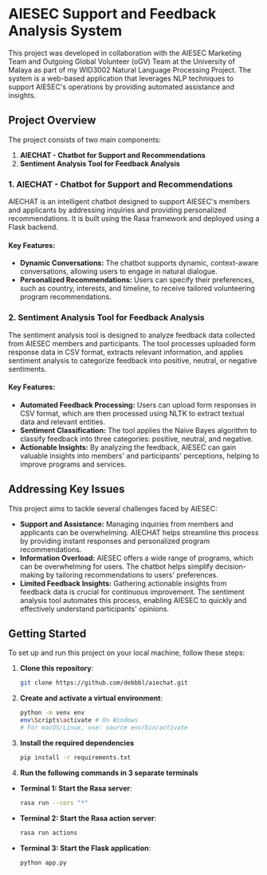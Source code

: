 # AIESEC Support and Feedback Analysis System

This project was developed in collaboration with the AIESEC Marketing Team and Outgoing Global Volunteer (oGV) Team at the University of Malaya as part of my WID3002 Natural Language Processing Project. The system is a web-based application that leverages NLP techniques to support AIESEC's operations by providing automated assistance and insights.

## Project Overview

The project consists of two main components:

1. **AIECHAT - Chatbot for Support and Recommendations**
2. **Sentiment Analysis Tool for Feedback Analysis**

### 1. AIECHAT - Chatbot for Support and Recommendations

AIECHAT is an intelligent chatbot designed to support AIESEC's members and applicants by addressing inquiries and providing personalized recommendations. It is built using the Rasa framework and deployed using a Flask backend.

#### Key Features:
- **Dynamic Conversations:** The chatbot supports dynamic, context-aware conversations, allowing users to engage in natural dialogue.
- **Personalized Recommendations:** Users can specify their preferences, such as country, interests, and timeline, to receive tailored volunteering program recommendations.

### 2. Sentiment Analysis Tool for Feedback Analysis

The sentiment analysis tool is designed to analyze feedback data collected from AIESEC members and participants. The tool processes uploaded form response data in CSV format, extracts relevant information, and applies sentiment analysis to categorize feedback into positive, neutral, or negative sentiments.

#### Key Features:
- **Automated Feedback Processing:** Users can upload form responses in CSV format, which are then processed using NLTK to extract textual data and relevant entities.
- **Sentiment Classification:** The tool applies the Naive Bayes algorithm to classify feedback into three categories: positive, neutral, and negative.
- **Actionable Insights:** By analyzing the feedback, AIESEC can gain valuable insights into members' and participants' perceptions, helping to improve programs and services.

## Addressing Key Issues

This project aims to tackle several challenges faced by AIESEC:

- **Support and Assistance:** Managing inquiries from members and applicants can be overwhelming. AIECHAT helps streamline this process by providing instant responses and personalized program recommendations.
- **Information Overload:** AIESEC offers a wide range of programs, which can be overwhelming for users. The chatbot helps simplify decision-making by tailoring recommendations to users' preferences.
- **Limited Feedback Insights:** Gathering actionable insights from feedback data is crucial for continuous improvement. The sentiment analysis tool automates this process, enabling AIESEC to quickly and effectively understand participants' opinions.

## Getting Started

To set up and run this project on your local machine, follow these steps:

1. **Clone this repository**:
   ```bash
   git clone https://github.com/debbbl/aiechat.git
   ```
2. **Create and activate a virtual environment**:
   ```bash
   python -m venv env
   env\Scripts\activate # On Windows
   # For macOS/Linux, use: source env/bin/activate
   ```
3. **Install the required dependencies**
    ```bash
    pip install -r requirements.txt
    ```
4. **Run the following commands in 3 separate terminals**
- **Terminal 1: Start the Rasa server**:
    ```bash
    rasa run --cors "*"
    ```

- **Terminal 2: Start the Rasa action server**:
    ```bash
    rasa run actions
    ```

- **Terminal 3: Start the Flask application**:
    ```bash
    python app.py
    ```
